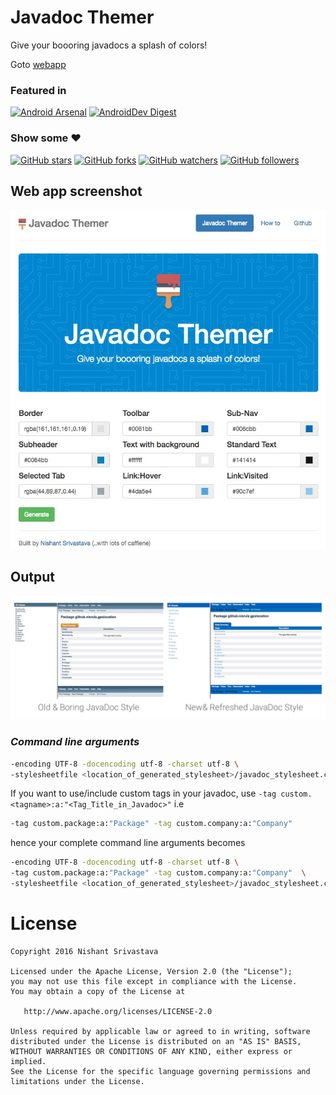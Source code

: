 # Javadoc Themer

Give your boooring javadocs a splash of colors!

Goto [webapp](https://nisrulz.com/javadoc-themer/)

### Featured in

[![Android Arsenal](https://img.shields.io/badge/Android%20Arsenal-javadoc--themer-green.svg?style=true)](https://android-arsenal.com/details/1/4196) [![AndroidDev Digest](https://img.shields.io/badge/AndroidDev%20Digest-%2399-blue.svg)](https://www.androiddevdigest.com/digest-99/)

### Show some :heart:

[![GitHub stars](https://img.shields.io/github/stars/nisrulz/javadoc-themer.svg?style=social&label=Star)](https://github.com/nisrulz/javadoc-themer) [![GitHub forks](https://img.shields.io/github/forks/nisrulz/javadoc-themer.svg?style=social&label=Fork)](https://github.com/nisrulz/javadoc-themer/fork) [![GitHub watchers](https://img.shields.io/github/watchers/nisrulz/javadoc-themer.svg?style=social&label=Watch)](https://github.com/nisrulz/javadoc-themer) [![GitHub followers](https://img.shields.io/github/followers/nisrulz.svg?style=social&label=Follow)](https://github.com/nisrulz/javadoc-themer)

## Web app screenshot

![screenshot](img/javadocthemer.png)

## Output

![screenshotdiff](img/javadocdiff.png)

### *Command line arguments*

```bash
-encoding UTF-8 -docencoding utf-8 -charset utf-8 \
-stylesheetfile <location_of_generated_stylesheet>/javadoc_stylesheet.css 
```

If you want to use/include custom tags in your javadoc, use `-tag custom.<tagname>:a:"<Tag_Title_in_Javadoc>"` i.e

```bash
-tag custom.package:a:"Package" -tag custom.company:a:"Company"
```

hence your complete command line arguments becomes

```bash
-encoding UTF-8 -docencoding utf-8 -charset utf-8 \
-tag custom.package:a:"Package" -tag custom.company:a:"Company"  \
-stylesheetfile <location_of_generated_stylesheet>/javadoc_stylesheet.css
```

License
=======

    Copyright 2016 Nishant Srivastava

    Licensed under the Apache License, Version 2.0 (the "License");
    you may not use this file except in compliance with the License.
    You may obtain a copy of the License at

       http://www.apache.org/licenses/LICENSE-2.0

    Unless required by applicable law or agreed to in writing, software
    distributed under the License is distributed on an "AS IS" BASIS,
    WITHOUT WARRANTIES OR CONDITIONS OF ANY KIND, either express or implied.
    See the License for the specific language governing permissions and
    limitations under the License.

